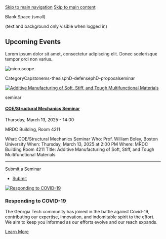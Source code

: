 [Skip to main navigation](https://me.gatech.edu/events/day/20250313#main-navigation) [Skip to main content](https://me.gatech.edu/events/day/20250313#main-content)

Blank Space (small)

(text and background only visible when logged in)

## Upcoming Events

Lorem ipsum dolor sit amet, consectetur adipiscing elit. Donec scelerisque tempor orci non varius.

![microscope](https://me.gatech.edu/sites/default/files/2021-03/michael-longmire-L9EV3OogLh0-unsplash2_0.jpeg)

CategoryCapstonems-thesisphD-defensephD-proposalseminar

[![Additive Manufacturing of Soft, Stiff, and Tough Multifunctional Materials](https://me.gatech.edu/sites/default/files/styles/event_listing_image_176x168_/public/2025-03/Boley.png?itok=B7a_eHL7)](https://me.gatech.edu/event/coestructural-mechanics-seminar-77)

seminar

#### [COE/Structural Mechanics Seminar](http://www2.me.gatech.edu/www/calendar/view_seminar.asp?speaker=William%20Boley&startDate=3/13/2025&startTime=2:00%20PM)

Thursday, March 13, 2025 - 14:00

MRDC Building, Room 4211

What: COE/Structural Mechanics Seminar Who: Prof. William Boley, Boston University When: Thursday, March 13, 2025 at 2:00 PM Where: MRDC Building Room 4211 Title: Additive Manufacturing of Soft, Stiff, and Tough Multifunctional Materials

* * *

Submit a Seminar

- [Submit](https://me.gatech.edu/submit-your-seminar)

[![Responding to COVID-19](https://me.gatech.edu/sites/default/files/2021-03/dylan-ferreira-HJmxky8Fvmo-unsplash%402x_1.png)](http://www.google.ca/)

### Responding to COVID-19

The Georgia Tech community has joined in the battle against Covid-19, contributing our expertise, innovation, and indomitable spirit to the effort. We aim to keep you informed as our efforts evolve and our reach expands.

[Learn More](http://www.google.ca/)